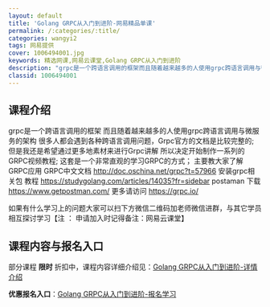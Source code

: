```yaml
---
layout: default
title: 'Golang GRPC从入门到进阶-网易精品单课'
permalink: /:categories/:title/
categories: wangyi2
tags: 网易提供
cover: 1006494001.jpg
keywords: 精选网课,网易云课堂,Golang GRPC从入门到进阶
description: "grpc是一个跨语言调用的框架而且随着越来越多的人使用grpc跨语言调用与微服务的架构很多人都会遇到各种跨语言调用问题，Grpc官方的文档是比较完整的;但是我还是希望通过更多地素材来进行Gr"
classid: 1006494001
---
```


## 课程介绍

grpc是一个跨语言调用的框架
而且随着越来越多的人使用grpc跨语言调用与微服务的架构
很多人都会遇到各种跨语言调用问题，Grpc官方的文档是比较完整的;
但是我还是希望通过更多地素材来进行Grpc讲解
所以决定开始制作一系列的GRPC视频教程;
这套是一个非常直观的学习GRPC的方式；
主要教大家了解GRPC应用
GRPC中文文档 http://doc.oschina.net/grpc?t=57966
安装grpc相关包 教程 https://studygolang.com/articles/14035?fr=sidebar
postaman 下载 https://www.getpostman.com/
更多请访问 https://grpc.io/

如果有什么学习上的问题大家可以扫下方微信二维码加老师微信进群，与其它学员相互探讨学习【注 ： 申请加入时记得备注：网易云课堂】

## 课程内容与报名入口

部分课程 **限时** 折扣中，课程内容详细介绍见：[Golang GRPC从入门到进阶-详情介绍](https://study.163.com/course/introduction/1006494001.htm?share=1&shareId=1025206652&utm_campaign=share&utm_medium=iphoneShare&utm_source=&utm_u=1025206652)

**优惠报名入口**：[Golang GRPC从入门到进阶-报名学习](https://study.163.com/course/introduction/1006494001.htm?share=1&shareId=1025206652&utm_campaign=share&utm_medium=iphoneShare&utm_source=&utm_u=1025206652)

